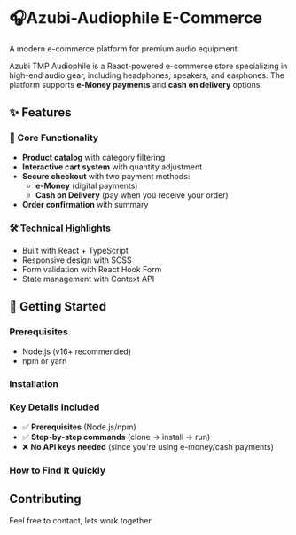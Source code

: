 # 🎧Azubi-Audiophile E-Commerce

A modern e-commerce platform for premium audio equipment

Azubi TMP Audiophile is a React-powered e-commerce store specializing in high-end audio gear, including headphones, speakers, and earphones. The platform supports **e-Money payments** and **cash on delivery** options.

## ✨ Features

### 🛒 Core Functionality

- **Product catalog** with category filtering
- **Interactive cart system** with quantity adjustment
- **Secure checkout** with two payment methods:
  - **e-Money** (digital payments)
  - **Cash on Delivery** (pay when you receive your order)
- **Order confirmation** with summary

### 🛠️ Technical Highlights

- Built with React + TypeScript
- Responsive design with SCSS
- Form validation with React Hook Form
- State management with Context API

## 🚀 Getting Started

### Prerequisites

- Node.js (v16+ recommended)
- npm or yarn

### Installation

### Key Details Included

- ✅ **Prerequisites** (Node.js/npm)
- ✅ **Step-by-step commands** (clone → install → run)
- ❌ **No API keys needed** (since you're using e-money/cash payments)

### How to Find It Quickly

## Contributing

Feel free to contact, lets work together
